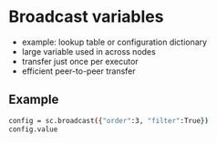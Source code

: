 # Broadcast variables
- example: lookup table or configuration dictionary
- large variable used in across nodes
- transfer just once per executor
- efficient peer-to-peer transfer

## Example

```sh
config = sc.broadcast({"order":3, "filter":True})
config.value
```